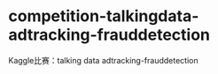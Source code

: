 # competition-talkingdata-adtracking-frauddetection
Kaggle比赛：talking data adtracking-frauddetection
